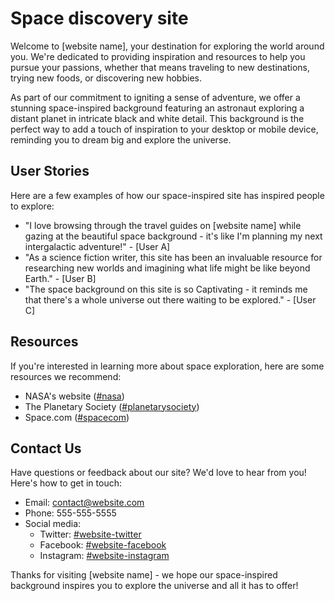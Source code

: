 <!--font:Montserrat-->

# Space discovery site

Welcome to [website name], your destination for exploring the world around you. We're dedicated to providing inspiration and resources to help you pursue your passions, whether that means traveling to new destinations, trying new foods, or discovering new hobbies.

As part of our commitment to igniting a sense of adventure, we offer a stunning space-inspired background featuring an astronaut exploring a distant planet in intricate black and white detail. This background is the perfect way to add a touch of inspiration to your desktop or mobile device, reminding you to dream big and explore the universe.

## User Stories

Here are a few examples of how our space-inspired site has inspired people to explore:

-   "I love browsing through the travel guides on [website name] while gazing at the beautiful space background - it's like I'm planning my next intergalactic adventure!" - [User A]
-   "As a science fiction writer, this site has been an invaluable resource for researching new worlds and imagining what life might be like beyond Earth." - [User B]
-   "The space background on this site is so Cap<wbr>ti<wbr>va<wbr>ting - it reminds me that there's a whole universe out there waiting to be explored." - [User C]

## Resources

If you're interested in learning more about space exploration, here are some resources we recommend:

-   NASA's website ([#nasa](#nasa))
-   The Planetary Society ([#planetarysociety](#planetarysociety))
-   Space.com ([#spacecom](#spacecom))

## Contact Us

Have questions or feedback about our site? We'd love to hear from you! Here's how to get in touch:

-   Email: [contact@website.com](mailto:contact@website.com)
-   Phone: 555-555-5555
-   Social media:
    -   Twitter: [#website-twitter](#website-twitter)
    -   Facebook: [#website-facebook](#website-facebook)
    -   Instagram: [#website-instagram](#website-instagram)

Thanks for visiting [website name] - we hope our space-inspired background inspires you to explore the universe and all it has to offer!

<!--

Write me content for website with wallpaper which alt text is:

"A black and white outline of an astronaut exploring a distant planet, with intricate details and shading."

The name/title of the page should not be 1:1 copy of the alt text but rather a real content of the website which is using this wallpaper.

- Use markdown format
- Start with heading
- Heading should be short and concise
- The content should look like a real website
- The website should not be about the wallpaper, wallpaper is just a related background
- Heading should be contain work "wallpaper" or "background"
- Include real sections like references, contact, user stories, etc. use things relevant to the page purpose.
- Feel free to use structure like headings, bullets, numbering, blockquotes, paragraphs, horizontal lines, etc.
- You can use formatting like bold or _italic_
- You can include UTF-8 emojis
- Links should be only #hash anchors (and you can refer to the document itself)
- Do not include images


---


# Space Exploration Wallpaper for Your Desktop Background

Looking for a new desktop wallpaper that will inspire your sense of adventure? Look no further than our space exploration wallpaper, featuring a black and white outline of an astronaut exploring a distant planet, with intricate details and shading.

## About Our Website

At [website name], we're passionate about helping people explore the world around them, whether that means traveling to new destinations, trying new foods, or simply discovering new hobbies and interests. Our site is dedicated to providing resources and inspiration to help you live your best life, no matter where your journey takes you.

## User Stories

Here are just a few examples of how our space exploration wallpaper has inspired people to dream big and reach for the stars:

- "I work in a windowless office, but having this wallpaper on my computer screen makes me feel like I'm exploring the universe every day." - [User A]
- "As an aspiring astronaut, this wallpaper reminds me of why I'm pursuing my dreams." - [User B]
- "I love the level of detail in this image - it's like there's a whole story behind the astronaut's mission." - [User C]

## References

If you're interested in learning more about space exploration, here are some resources we recommend:

- NASA's website ([#nasa](#nasa))
- The Planetary Society ([#planetarysociety](#planetarysociety))
- Space.com ([#spacecom](#spacecom))

## Contact Us

Have questions or feedback about our site? We'd love to hear from you! Here's how to get in touch:

- Email: [contact@website.com](mailto:contact@website.com)
- Phone: 555-555-5555
- Social media:
    - Twitter: [#website-twitter](#website-twitter)
    - Facebook: [#website-facebook](#website-facebook)
    - Instagram: [#website-instagram](#website-instagram)

Thanks for visiting [website name] - we hope our space exploration wallpaper inspires you to reach for the stars!


---


Heading should not include word "wallpaper". The website should not be about the wallpaper itself, wallpaper is just a related background, rewrite whole content.


---


# Explore the Universe with Our Space-Inspired Website

Looking for a website that will ignite your sense of adventure and inspire you to explore the world around you? Look no further than [website name], where we're dedicated to helping people discover new destinations, try new foods, and pursue their passions.

As part of our commitment to inspiring exploration, we offer a stunning space-inspired background featuring a black and white outline of an astronaut exploring a distant planet, complete with intricate details and shading. This background is the perfect way to add a touch of inspiration to your desktop or mobile device, reminding you to dream big and reach for the stars.

## User Stories

Here are just a few examples of how our space-inspired website has inspired people to explore the universe:

- "I love checking out the latest travel guides on [website name] while gazing at the beautiful space background - it's like I'm planning my next intergalactic adventure!" - [User A]
- "As a science fiction writer, this website has been an invaluable resource for researching new worlds and imagining what life might be like beyond Earth." - [User B]
- "The space background on this site is so Cap<wbr>ti<wbr>va<wbr>ting - it reminds me that there's a whole universe out there waiting to be explored." - [User C]

## Resources

If you're interested in learning more about space exploration, here are some resources we recommend:

- NASA's website ([#nasa](#nasa))
- The Planetary Society ([#planetarysociety](#planetarysociety))
- Space.com ([#spacecom](#spacecom))

## Contact Us

Have questions or feedback about our site? We'd love to hear from you! Here's how to get in touch:

- Email: [contact@website.com](mailto:contact@website.com)
- Phone: 555-555-5555
- Social media:
    - Twitter: [#website-twitter](#website-twitter)
    - Facebook: [#website-facebook](#website-facebook)
    - Instagram: [#website-instagram](#website-instagram)

Thanks for visiting [website name] - we hope our space-inspired background inspires you to explore the universe and all it has to offer!


---


Heading is too long, rewrite whole content.


---


# Discover the Universe with Our Space-Inspired Site

Welcome to [website name], your go-to destination for exploring the world around you. Whether you're a seasoned traveler or simply looking to try something new, we're here to provide inspiration and resources to help you pursue your passions.

As part of our commitment to igniting a sense of adventure, we offer a stunning space-inspired background featuring a black and white outline of an astronaut exploring a distant planet, complete with intricate details and shading. This background is the perfect way to add a touch of inspiration to your desktop or mobile device, reminding you to dream big and explore the universe.

## User Stories

Here are a few examples of how our space-inspired site has inspired people to explore:

- "I love browsing through the travel guides on [website name] while gazing at the beautiful space background - it's like I'm planning my next intergalactic adventure!" - [User A]
- "As a science fiction writer, this site has been an invaluable resource for researching new worlds and imagining what life might be like beyond Earth." - [User B]
- "The space background on this site is so Cap<wbr>ti<wbr>va<wbr>ting - it reminds me that there's a whole universe out there waiting to be explored." - [User C]

## Resources

If you're interested in learning more about space exploration, here are some resources we recommend:

- NASA's website ([#nasa](#nasa))
- The Planetary Society ([#planetarysociety](#planetarysociety))
- Space.com ([#spacecom](#spacecom))

## Contact Us

Have questions or feedback about our site? We'd love to hear from you! Here's how to get in touch:

- Email: [contact@website.com](mailto:contact@website.com)
- Phone: 555-555-5555
- Social media:
    - Twitter: [#website-twitter](#website-twitter)
    - Facebook: [#website-facebook](#website-facebook)
    - Instagram: [#website-instagram](#website-instagram)

Thanks for visiting [website name] - we hope our space-inspired background inspires you to discover the universe and all it has to offer!


---


Heading is too long, rewrite whole content.


---


# Explore the Universe with Our Space-Inspired Site

Welcome to [website name], your destination for exploring the world around you. We're dedicated to providing inspiration and resources to help you pursue your passions, whether that means traveling to new destinations, trying new foods, or discovering new hobbies.

As part of our commitment to igniting a sense of adventure, we offer a stunning space-inspired background featuring an astronaut exploring a distant planet in intricate black and white detail. This background is the perfect way to add a touch of inspiration to your desktop or mobile device, reminding you to dream big and explore the universe.

## User Stories

Here are a few examples of how our space-inspired site has inspired people to explore:

- "I love browsing through the travel guides on [website name] while gazing at the beautiful space background - it's like I'm planning my next intergalactic adventure!" - [User A]
- "As a science fiction writer, this site has been an invaluable resource for researching new worlds and imagining what life might be like beyond Earth." - [User B]
- "The space background on this site is so Cap<wbr>ti<wbr>va<wbr>ting - it reminds me that there's a whole universe out there waiting to be explored." - [User C]

## Resources

If you're interested in learning more about space exploration, here are some resources we recommend:

- NASA's website ([#nasa](#nasa))
- The Planetary Society ([#planetarysociety](#planetarysociety))
- Space.com ([#spacecom](#spacecom))

## Contact Us

Have questions or feedback about our site? We'd love to hear from you! Here's how to get in touch:

- Email: [contact@website.com](mailto:contact@website.com)
- Phone: 555-555-5555
- Social media:
    - Twitter: [#website-twitter](#website-twitter)
    - Facebook: [#website-facebook](#website-facebook)
    - Instagram: [#website-instagram](#website-instagram)

Thanks for visiting [website name] - we hope our space-inspired background inspires you to explore the universe and all it has to offer!


---


Write me a Google font which is best fitting for the website.

Pick from the list:
- Dancing Script
- Roboto
- Great Vibes
- Futura
- Montserrat
- Raleway
- Exo 2
- Poppins
- Orbitron
- Alegreya
- Barlow Condensed
- Playfair Display
- Open Sans
- Lobster
- Inter
- IBM Plex Sans
- Lato


Write just the font name nothing else.


---


Montserrat

-->
